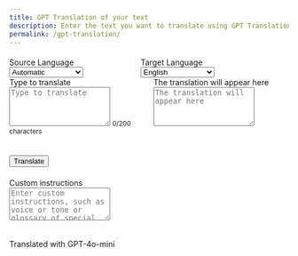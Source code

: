 ```yaml
---
title: GPT Translation of your text
description: Enter the text you want to translate using GPT Translation. You can include custom instructions and a glossary of special terms. GPT-4o-mini will handle the translation, ensuring it meets your specifications and translates accurately into your selected language
permalink: /gpt-translation/
---
```


<script src="https://code.jquery.com/jquery-3.6.0.min.js"></script>
<script src="https://cdnjs.cloudflare.com/ajax/libs/popper.js/1.11.0/umd/popper.min.js"></script>
<script src="https://stackpath.bootstrapcdn.com/bootstrap/4.1.1/js/bootstrap.min.js"></script>
<script>
$(document).ready(function() {
const translateButton = $('#translate-button');

    $('#translate-button').on('click', function() {
        const sourceText = $('#source-text').val();
        const sourceLanguage = $('#source-language').val();
        const targetLanguage = $('#target-language').val();
        const instructions = $('#custom-instructions').val();

        if ($.trim(sourceText) === '') {
            alert('Please enter text to translate.');
            return;
        }

        const payload = {
            sourceText: sourceText,
            sourceLanguage: sourceLanguage,
            targetLanguage: targetLanguage,
            instructions: instructions
        };

        // console.log(JSON.stringify(payload, null, 2));
        translateButton.prop('disabled', true);
        $.ajax({
            url: 'https://api.docgpt.ai/free-tools/translation',
            type: 'POST',
            contentType: 'application/json',
            data: JSON.stringify(payload),
            success: function(response) {
                $('#translated-text').val(response.translatedText);
            },
            error: function(xhr, status, error) {
                console.error('Error:', error);
                $('#translated-text').val('Error occurred while translating.');
            },
            complete: function() {
                // Enable the button after the request is complete
                translateButton.prop('disabled', false);
            }
        });
    });
});
</script>
<script>
        function updateCharacterCount() {
            const textarea = document.getElementById('source-text');
            const charCountElement = document.getElementById('character-count');
            const maxLength = textarea.getAttribute('maxlength');
            const currentLength = textarea.value.length;
            const remainingChars = maxLength - currentLength;
            charCountElement.textContent = `${currentLength}/${maxLength} characters`;
        }
</script>

<link href="//maxcdn.bootstrapcdn.com/bootstrap/4.1.1/css/bootstrap.min.css" id="bootstrap-css" rel="stylesheet">
<link href="https://cdnjs.cloudflare.com/ajax/libs/bootstrap-icons/1.4.1/font/bootstrap-icons.min.css" rel="stylesheet">
  <style>
        .separator {
            height: 20px;
        }
        .translate-buttons {
            display: flex;
            align-items: center;
            justify-content: center;
            margin-top: 20px;
        }
        .arrow-icon {
            font-size: 3rem; /* Make the icon larger */
            margin: 0 15px; /* Adjust spacing around the icon */
        }
        .textarea-container textarea {
            height: 180px;
        }
        .textarea-container-small textarea {
            height: 59px;
        }
        .word-input {
            width: calc(50% - 1rem);
            margin-right: 1rem;
        }
        .translate-remove-button {
            border: none;
            background: none;
        }
        .translate-remove-button i {
            font-size: 1.25rem;
        }
        .promotion-banner i {
            font-size: 1.5rem;
        }
        .form-control {
            height: 100%;
        }
        .translate-inputs-container {
            display: flex;
            flex-wrap: wrap;
            gap: 1rem; /* Space between columns */
        }
        .form-group {
            flex: 1;
            min-width: 0; /* Prevents items from growing too large */
        }
        .textarea-container {
            display: flex;
            flex-wrap: wrap;
            gap: 1rem; /* Space between textareas */
        }
        .textarea-container textarea {
            height: 180px;
        }
       .arrow-icon {
            font-size: 3rem;
            margin-top: 30px;
        }
    </style>

<div class="container mt-5">
        <div class="translate-buttons">
            <div class="form-group mr-3">
                <label for="source-language">Source Language</label>
                <select id="source-language" class="form-control">
                     <option value="auto">Automatic</option>
                    <option value="Arabic">Arabic</option>
                    <option value="Bulgarian">Bulgarian</option>
                    <option value="Czech">Czech</option>
                    <option value="Danish">Danish</option>
                    <option value="German">German</option>
                    <option value="Greek">Greek</option>
                    <option value="English">English</option>
                    <option value="Spanish">Spanish</option>
                    <option value="Estonian">Estonian</option>
                    <option value="Finnish">Finnish</option>
                    <option value="French">French</option>
                    <option value="Hungarian">Hungarian</option>
                    <option value="Indonesian">Indonesian</option>
                    <option value="Italian">Italian</option>
                    <option value="Japanese">Japanese</option>
                    <option value="Korean">Korean</option>
                    <option value="Lithuanian">Lithuanian</option>
                    <option value="Latvian">Latvian</option>
                    <option value="Norwegian">Norwegian</option>
                    <option value="Dutch">Dutch</option>
                    <option value="Polish">Polish</option>
                    <option value="Portuguese">Portuguese</option>
                    <option value="Romanian">Romanian</option>
                    <option value="Russian">Russian</option>
                    <option value="Slovak">Slovak</option>
                    <option value="Slovenian">Slovenian</option>
                    <option value="Swedish">Swedish</option>
                    <option value="Turkish">Turkish</option>
                    <option value="Ukrainian">Ukrainian</option>
                    <option value="Chinese Simplified">Chinese Simplified</option>
                </select>
            </div>
            <div class="form-group mr-3">
                <label for="target-language">Target Language</label>
                <select id="target-language" class="form-control">
                     <option value="Arabic">Arabic</option>
                    <option value="Bulgarian">Bulgarian</option>
                    <option value="Czech">Czech</option>
                    <option value="Danish">Danish</option>
                    <option value="German">German</option>
                    <option value="Greek">Greek</option>
                    <option value="English" selected>English</option>
                    <option value="Spanish">Spanish</option>
                    <option value="Estonian">Estonian</option>
                    <option value="Finnish">Finnish</option>
                    <option value="French">French</option>
                    <option value="Hungarian">Hungarian</option>
                    <option value="Indonesian">Indonesian</option>
                    <option value="Italian">Italian</option>
                    <option value="Japanese">Japanese</option>
                    <option value="Korean">Korean</option>
                    <option value="Lithuanian">Lithuanian</option>
                    <option value="Latvian">Latvian</option>
                    <option value="Norwegian">Norwegian</option>
                    <option value="Dutch">Dutch</option>
                    <option value="Polish">Polish</option>
                    <option value="Portuguese">Portuguese</option>
                    <option value="Romanian">Romanian</option>
                    <option value="Russian">Russian</option>
                    <option value="Slovak">Slovak</option>
                    <option value="Slovenian">Slovenian</option>
                    <option value="Swedish">Swedish</option>
                    <option value="Turkish">Turkish</option>
                    <option value="Ukrainian">Ukrainian</option>
                    <option value="Chinese Simplified">Chinese Simplified</option>
                </select>
            </div>
            <i class="bi bi-arrow-right arrow-icon"></i>
        </div>
        <div class="translate-inputs-container">
            <div class="form-group">
                <label for="source-text">Type to translate</label>
                <textarea oninput="updateCharacterCount();" id="source-text" class="form-control" placeholder="Type to translate" maxlength="200"></textarea>
                <small class="form-text text-muted character-count" id="character-count">0/200 characters</small>
            </div>
            <div class="form-group">
                <label for="translated-text">The translation will appear here</label>
                <textarea id="translated-text" class="form-control" placeholder="The translation will appear here" readonly></textarea>
            </div>
        </div>
        <div class="separator"></div>
        <button id="translate-button" class="btn btn-primary" style="margin-top:50px;">Translate</button>
        <div class="separator"></div>
        <div class="translate-glossary-container">
        <label for="custom-instructions">Custom instructions</label>
            <div class="form-group textarea-container-small">
                <textarea id="custom-instructions" class="form-control" placeholder="Enter custom instructions, such as voice or tone or glossary of special words..." maxlength="70"></textarea>
            </div>
        </div>
        <div class="separator"></div>
        <div class="promotion-banner">
            <p>Translated with GPT-4o-mini <i class="bi bi-translate"></i></p>
        </div>
    </div>